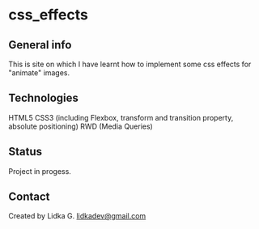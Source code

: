 # css_effects

## General info
This is site on which I have learnt how to implement some css effects for "animate" images.

## Technologies
HTML5
CSS3 (including Flexbox, transform and transition property, absolute positioning)
RWD (Media Queries)

## Status
Project in progess.

## Contact
Created by Lidka G. lidkadev@gmail.com

